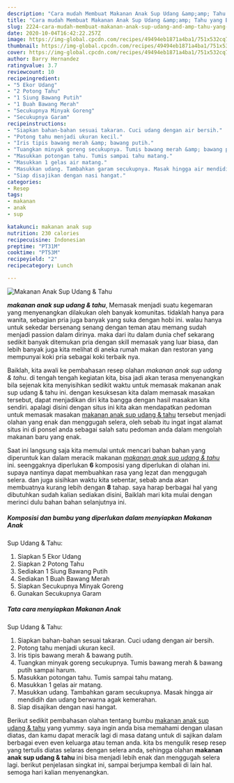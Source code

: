 ```yaml
---
description: "Cara mudah Membuat Makanan Anak Sup Udang &amp;amp; Tahu yang Bikin Ngiler"
title: "Cara mudah Membuat Makanan Anak Sup Udang &amp;amp; Tahu yang Bikin Ngiler"
slug: 2224-cara-mudah-membuat-makanan-anak-sup-udang-and-amp-tahu-yang-bikin-ngiler
date: 2020-10-04T16:42:22.257Z
image: https://img-global.cpcdn.com/recipes/49494eb1871a4ba1/751x532cq70/makanan-anak-sup-udang-tahu-foto-resep-utama.jpg
thumbnail: https://img-global.cpcdn.com/recipes/49494eb1871a4ba1/751x532cq70/makanan-anak-sup-udang-tahu-foto-resep-utama.jpg
cover: https://img-global.cpcdn.com/recipes/49494eb1871a4ba1/751x532cq70/makanan-anak-sup-udang-tahu-foto-resep-utama.jpg
author: Barry Hernandez
ratingvalue: 3.7
reviewcount: 10
recipeingredient:
- "5 Ekor Udang"
- "2 Potong Tahu"
- "1 Siung Bawang Putih"
- "1 Buah Bawang Merah"
- "Secukupnya Minyak Goreng"
- "Secukupnya Garam"
recipeinstructions:
- "Siapkan bahan-bahan sesuai takaran. Cuci udang dengan air bersih."
- "Potong tahu menjadi ukuran kecil."
- "Iris tipis bawang merah &amp; bawang putih."
- "Tuangkan minyak goreng secukupnya. Tumis bawang merah &amp; bawang putih sampai harum."
- "Masukkan potongan tahu. Tumis sampai tahu matang."
- "Masukkan 1 gelas air matang."
- "Masukkan udang. Tambahkan garam secukupnya. Masak hingga air mendidih dan udang berwarna agak kemerahan."
- "Siap disajikan dengan nasi hangat."
categories:
- Resep
tags:
- makanan
- anak
- sup

katakunci: makanan anak sup 
nutrition: 230 calories
recipecuisine: Indonesian
preptime: "PT31M"
cooktime: "PT53M"
recipeyield: "2"
recipecategory: Lunch

---
```



![Makanan Anak
Sup Udang &amp; Tahu](https://img-global.cpcdn.com/recipes/49494eb1871a4ba1/751x532cq70/makanan-anak-sup-udang-tahu-foto-resep-utama.jpg)

<b><i>makanan anak
sup udang &amp; tahu</i></b>, Memasak menjadi suatu kegemaran yang menyenangkan dilakukan oleh banyak komunitas. tidaklah hanya para wanita, sebagian pria juga banyak yang suka dengan hobi ini. walau hanya untuk sekedar bersenang senang dengan teman atau memang sudah menjadi passion dalam dirinya. maka dari itu dalam dunia chef sekarang sedikit banyak ditemukan pria dengan skill memasak yang luar biasa, dan lebih banyak juga kita melihat di aneka rumah makan dan restoran yang mempunyai koki pria sebagai koki terbaik nya.



Baiklah, kita awali ke pembahasan resep olahan <i>makanan anak
sup udang &amp; tahu</i>. di tengah tengah kegiatan kita, bisa jadi akan terasa menyenangkan bila sejenak kita menyisihkan sedikit waktu untuk memasak makanan anak
sup udang &amp; tahu ini. dengan kesuksesan kita dalam memasak masakan tersebut, dapat menjadikan diri kita bangga dengan hasil masakan kita sendiri. apalagi disini dengan situs ini kita akan mendapatkan pedoman untuk memasak masakan <u>makanan anak
sup udang &amp; tahu</u> tersebut menjadi olahan yang enak dan menggugah selera, oleh sebab itu ingat ingat alamat situs ini di ponsel anda sebagai salah satu pedoman anda dalam mengolah makanan baru yang enak.


Saat ini langsung saja kita memulai untuk mencari bahan bahan yang diperuntuk kan dalam meracik makanan <u><i>makanan anak
sup udang &amp; tahu</i></u> ini. seenggaknya diperlukan <b>6</b> komposisi yang diperlukan di olahan ini. supaya nantinya dapat membuahkan rasa yang lezat dan menggugah selera. dan juga sisihkan waktu kita sebentar, sebab anda akan membuatnya kurang lebih dengan <b>8</b> tahap. saya harap berbagai hal yang dibutuhkan sudah kalian sediakan disini, Baiklah mari kita mulai dengan merinci dulu bahan bahan selanjutnya ini.

<!--inarticleads1-->

##### Komposisi dan bumbu yang diperlukan dalam menyiapkan Makanan Anak
Sup Udang &amp; Tahu:

1. Siapkan 5 Ekor Udang
1. Siapkan 2 Potong Tahu
1. Sediakan 1 Siung Bawang Putih
1. Sediakan 1 Buah Bawang Merah
1. Siapkan Secukupnya Minyak Goreng
1. Gunakan Secukupnya Garam




<!--inarticleads2-->

##### Tata cara menyiapkan Makanan Anak
Sup Udang &amp; Tahu:

1. Siapkan bahan-bahan sesuai takaran. Cuci udang dengan air bersih.
1. Potong tahu menjadi ukuran kecil.
1. Iris tipis bawang merah &amp; bawang putih.
1. Tuangkan minyak goreng secukupnya. Tumis bawang merah &amp; bawang putih sampai harum.
1. Masukkan potongan tahu. Tumis sampai tahu matang.
1. Masukkan 1 gelas air matang.
1. Masukkan udang. Tambahkan garam secukupnya. Masak hingga air mendidih dan udang berwarna agak kemerahan.
1. Siap disajikan dengan nasi hangat.




Berikut sedikit pembahasan olahan tentang bumbu <u>makanan anak
sup udang &amp; tahu</u> yang yummy. saya ingin anda bisa memahami dengan ulasan diatas, dan kamu dapat meracik lagi di masa datang untuk di sajikan dalam berbagai even even keluarga atau teman anda. kita bs mengulik resep resep yang tertulis diatas selaras dengan selera anda, sehingga olahan <b>makanan anak
sup udang &amp; tahu</b> ini bisa menjadi lebih enak dan menggugah selera lagi. berikut penjelasan singkat ini, sampai berjumpa kembali di lain hal. semoga hari kalian menyenangkan.
